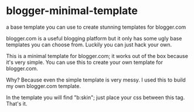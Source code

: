 blogger-minimal-template
========================

a base template you can use to create stunning templates for blogger.com

blogger.com is a useful blogging platform but it only has some ugly base templates you can choose from. 
Luckily you can just hack your own.

This is a minimal template for blogger.com; it works out of the box because it's very simple. You can use this to
create your own template for blogger.com.

Why? Because even the simple template is very messy. I used this to build my own blogger.com template.

In the template you will find "b:skin"; just place your css between this tag. That's it.
